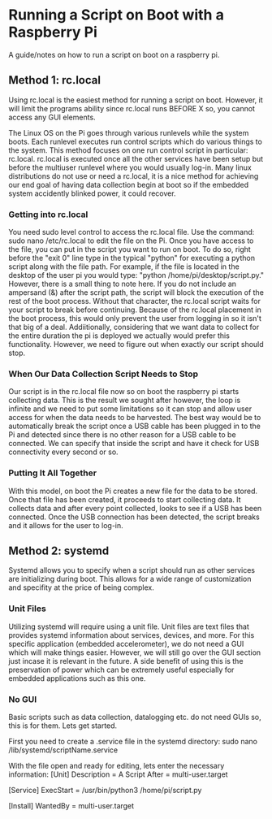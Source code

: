 # Running a Script on Boot with a Raspberry Pi #
A guide/notes on how to run a script on boot on a raspberry pi.

## Method 1: rc.local ##
Using rc.local is the easiest method for running a script on boot. However, it will limit the programs ability since rc.local runs BEFORE X
so, you cannot access any GUI elements.

The Linux OS on the Pi goes through various runlevels while the system boots. Each runlevel executes run control scripts which do various things to the system.
This method focuses on one run control script in particular: rc.local. rc.local is executed once all the other services have been setup but before the multiuser runlevel
where you would usually log-in. Many linux distributions do not use or need a rc.local, it is a nice method for achieving our end goal of having data collection begin at
boot so if the embedded system accidently blinked power, it could recover.

### Getting into rc.local ###
You need sudo level control to access the rc.local file. Use the command: sudo nano /etc/rc.local to edit the file on the Pi. Once you have access to the file,
you can put in the script you want to run on boot. To do so, right before the "exit 0" line type in the typical "python" for executing a python script along with
the file path. For example, if the file is located in the desktop of the user pi you would type: "python /home/pi/desktop/script.py." However, there is a small
thing to note here. If you do not include an ampersand (&) after the script path, the script will block the execution of the rest of the boot process. Without
that character, the rc.local script waits for your script to break before continuing. Because of the rc.local placement in the boot process, this would only prevent
the user from logging in so it isn't that big of a deal. Addiitionally, considering that we want data to collect for the entire duration the pi is deployed we actually
would prefer this functionality. However, we need to figure out when exactly our script should stop.

### When Our Data Collection Script Needs to Stop ###
Our script is in the rc.local file now so on boot the raspberry pi starts collecting data. This is the result we sought after however, the loop is infinite and we need
to put some limitations so it can stop and allow user access for when the data needs to be harvested. The best way would be to automatically break the script once a USB
cable has been plugged in to the Pi and detected since there is no other reason for a USB cable to be connected. We can specify that inside the script and have it check
for USB connectivity every second or so.

### Putting It All Together ###
With this model, on boot the Pi creates a new file for the data to be stored. Once that file has been created, it proceeds to start collecting data. It collects data and
after every point collected, looks to see if a USB has been connected. Once the USB connection has been detected, the script breaks and it allows for the user to log-in.

## Method 2: systemd ##
Systemd allows you to specify when a script should run as other services are initializing during boot. This allows for a wide range of customization and specifity at the price of being complex.

### Unit Files ###
Utilizing systemd will require using a unit file. Unit files are text files that provides systemd information about services, devices, and more. For this specific application (embedded accelerometer), we do not need a GUI which will make things easier. However, we will still go over the GUI section just incase it is relevant in the future. A side benefit of using this is the preservation of power which can be extremely useful especially for embedded applications such as this one.

### No GUI ###
Basic scripts such as data collection, datalogging etc. do not need GUIs so, this is for them. Lets get started.

First you need to create a .service file in the systemd directory: sudo nano /lib/systemd/scriptName.service

With the file open and ready for editing, lets enter the necessary information:
[Unit]
Description = A Script
After = multi-user.target

[Service]
ExecStart = /usr/bin/python3 /home/pi/script.py

[Install]
WantedBy = multi-user.target
